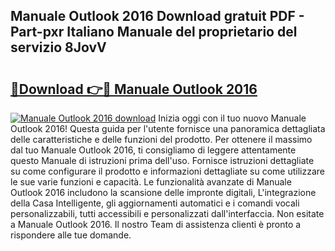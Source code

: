 ## Manuale Outlook 2016 Download gratuit PDF - Part-pxr Italiano Manuale del proprietario del servizio 8JovV

# <h2><a href="http://dffid8i.blite.top/?on=Manuale+Outlook+2016">🔗Download 👉🔴 Manuale Outlook 2016</a></h2>

[![Manuale Outlook 2016 download](https://i.imgur.com/lujVjoI.png)](http://dffid8i.blite.top/?on=Manuale+Outlook+2016)
Inizia oggi con il tuo nuovo Manuale Outlook 2016! Questa guida per l'utente fornisce una panoramica dettagliata delle caratteristiche e delle funzioni del prodotto. Per ottenere il massimo dal tuo Manuale Outlook 2016, ti consigliamo di leggere attentamente questo Manuale di istruzioni prima dell'uso. Fornisce istruzioni dettagliate su come configurare il prodotto e informazioni dettagliate su come utilizzare le sue varie funzioni e capacità. Le funzionalità avanzate di Manuale Outlook 2016 includono la scansione delle impronte digitali, L'integrazione della Casa Intelligente, gli aggiornamenti automatici e i comandi vocali personalizzabili, tutti accessibili e personalizzati dall'interfaccia. Non esitate a Manuale Outlook 2016. Il nostro Team di assistenza clienti è pronto a rispondere alle tue domande.
